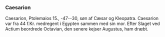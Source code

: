 ### Caesarion


Caesarion, Ptolemaios 15., -47--30, søn af Cæsar og Kleopatra. Caesarion var fra 44 f.Kr. medregent i Egypten sammen med sin mor. Efter Slaget ved Actium beordrede Octavian, den senere kejser Augustus, ham dræbt.
